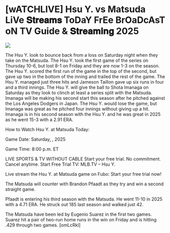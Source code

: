 #  [wATCHLIVE] Hsu Y. vs Matsuda LiVe 𝐒𝐭𝐫𝐞𝐚𝐦𝐬 ToDaY FrEe BrOaDcAsT oN TV Guide & 𝐒𝐭𝐫𝐞𝐚𝐦𝐢𝐧𝐠  2025  
  
  
[![](https://i.imgur.com/qSNzIqt.png)](https://movie.rssnews.media/rJoZeUpAw.php)  
  
The Hsu Y. look to bounce back from a loss on Saturday night when they take on the Matsuda. The Hsu Y. took the first game of the series on Thursday 10-6, but lost 8-1 on Friday and they are now 1-3 on the season. The Hsu Y. scored the first run of the game in the top of the second, but gave up two in the bottom of the inning and trailed the rest of the game. The Hsu Y. managed just three hits and Jameson Taillon gave up six runs in four and a third innings. The Hsu Y. will give the ball to Shota Imanaga on Saturday as they look to clinch at least a series split with the Matsuda. Imanaga will be making his second start this season after he pitched against the Los Angeles Dodgers in Japan. The Hsu Y. would lose the game, but Imanaga was great as he pitched four innings without giving up a hit. Imanaga is in his second season with the Hsu Y. and he was great in 2025 as he went 15-3 with a 2.91 ERA.

How to Watch Hsu Y. at Matsuda Today:

Game Date: Saturday, , 2025

Game Time: 8:00 p.m. ET

LIVE SPORTS & TV WITHOUT CABLE
Start your free trial. No commitment. Cancel anytime.
Start Free Trial
TV: MLB.TV – Hsu Y.

Live stream the Hsu Y. at Matsuda game on Fubo: Start your free trial now!

The Matsuda will counter with Brandon Pfaadt as they try and win a second straight game.

Pfaadt is entering his third season with the Matsuda. He went 11-10 in 2025 with a 4.71 ERA. He struck out 185 last season and walked just 42.

The Matsuda have been led by Eugenio Suarez in the first two games. Suarez hit a pair of two-run home runs in the win on Friday and is hitting .429 through two games. [omLcRkl]